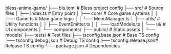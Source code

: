 bless-anime-game/
├── bls.toml              # Bless project config
├── src/                  # Source files
│   ├── index.ts         # Entry point
│   ├── core/            # Core game systems
│   │   ├── Game.ts      # Main game logic
│   │   └── MenuManager.ts
│   ├── utils/           # Utility functions
│   │   ├── EventEmitter.ts
│   │   └── loadModels.ts
│   └── ui/              # UI components
│       └── components/
├── public/              # Static assets
│   └── models/
├── tests/               # Test files
├── tsconfig.base.json   # Base TS config
├── tsconfig.debug.json  # Debug TS config
├── tsconfig.release.json# Release TS config
└── package.json         # Dependencies
